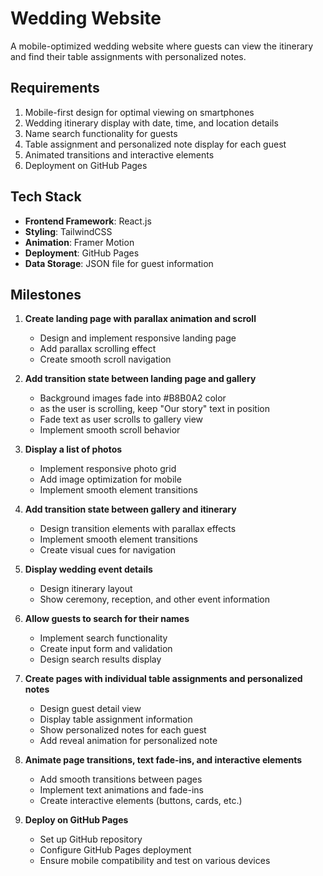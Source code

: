 # Wedding Website

A mobile-optimized wedding website where guests can view the itinerary and find their table assignments with personalized notes.

## Requirements

1. Mobile-first design for optimal viewing on smartphones
2. Wedding itinerary display with date, time, and location details
3. Name search functionality for guests
4. Table assignment and personalized note display for each guest
5. Animated transitions and interactive elements
6. Deployment on GitHub Pages

## Tech Stack

- **Frontend Framework**: React.js
- **Styling**: TailwindCSS
- **Animation**: Framer Motion
- **Deployment**: GitHub Pages
- **Data Storage**: JSON file for guest information

## Milestones

1. **Create landing page with parallax animation and scroll**
   - Design and implement responsive landing page
   - Add parallax scrolling effect
   - Create smooth scroll navigation

2. **Add transition state between landing page and gallery**
   - Background images fade into #B8B0A2 color
   - as the user is scrolling, keep "Our story" text in position
   - Fade text as user scrolls to gallery view
   - Implement smooth scroll behavior

3. **Display a list of photos**
   - Implement responsive photo grid
   - Add image optimization for mobile
   - Implement smooth element transitions

4. **Add transition state between gallery and itinerary**
   - Design transition elements with parallax effects
   - Implement smooth element transitions
   - Create visual cues for navigation

5. **Display wedding event details**
   - Design itinerary layout
   - Show ceremony, reception, and other event information

6. **Allow guests to search for their names**
   - Implement search functionality
   - Create input form and validation
   - Design search results display

7. **Create pages with individual table assignments and personalized notes**
   - Design guest detail view
   - Display table assignment information
   - Show personalized notes for each guest
   - Add reveal animation for personalized note

8. **Animate page transitions, text fade-ins, and interactive elements**
   - Add smooth transitions between pages
   - Implement text animations and fade-ins
   - Create interactive elements (buttons, cards, etc.)

9. **Deploy on GitHub Pages**
   - Set up GitHub repository
   - Configure GitHub Pages deployment
   - Ensure mobile compatibility and test on various devices 